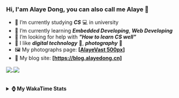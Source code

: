 ### Hi, **I'am Alaye Dong**, you can also call me **Alaye** 👋

- 📖 I’m currently studying ***CS*** 💻 in university
- 🌱 I’m currently learning ***Embedded Developing***, ***Web Developing***
- 🤔 I’m looking for help with ***"How to learn CS well"***
- 🤩 I like ***digital technology*** 📱, ***photography*** 📸
- 🖼️ My photographs page: **[[AlayeVast 500px](https://500px.com.cn/AlayeVast)]**
- 📰 My blog site: **[https://blog.alayedong.cn]**

<!--
[![Alaye's GitHub stats](https://github-readme-stats.vercel.app/api?username=Alaye-Dong&custom_title=Alaye%20Dong`s%20GitHub%20stats&show_icons=true&rank_icon=percentile&theme=transparent&include_all_commits=true&count_private=true)](https://github.com/anuraghazra/github-readme-stats) 
[![Top Langs](https://github-readme-stats.vercel.app/api/top-langs/?username=Alaye-Dong\&layout=compact&theme=transparent)](https://github.com/anuraghazra/github-readme-stats)
-->
<a href="https://github.com/anuraghazra/github-readme-stats">
  <img height=200 align="center" src="https://github-readme-stats.vercel.app/api?username=Alaye-Dong&custom_title=Alaye%20Dong`s%20GitHub%20stats&show_icons=true&rank_icon=percentile&theme=transparent&include_all_commits=true&count_private=true" />
</a>
<a href="https://github.com/anuraghazra/convoychat">
  <img height=200 align="center" src="https://github-readme-stats.vercel.app/api/top-langs/?username=Alaye-Dong&layout=compact&theme=transparent&include_all_commits=true&count_private=true&langs_count=8&card_width=300" />
</a>

<br />
<br />

<div style="display:none"> 
  <img src="https://visitor-badge.laobi.icu/badge?page_id=Alaye-Dong.Alaye-Dong"/>
</div>
<br />

<details>	
  <summary><b> ⌚ My WakaTime Stats </b></summary>

<br />

<!--START_SECTION:waka-->
![Code Time](http://img.shields.io/badge/Code%20Time-510%20hrs%2041%20mins-blue)

![Profile Views](http://img.shields.io/badge/Profile%20Views-0-blue)

![Lines of code](https://img.shields.io/badge/From%20Hello%20World%20I%27ve%20Written-907.6%20thousand%20lines%20of%20code-blue)

**🐱 My GitHub Data** 

> 📦 87.5 kB Used in GitHub's Storage 
 > 
> 🚫 Not Opted to Hire
 > 
> 📜 29 Public Repositories 
 > 
> 🔑 4 Private Repositories 
 > 
**I'm a Night 🦉** 

```text
🌞 Morning                116 commits         ██░░░░░░░░░░░░░░░░░░░░░░░   07.63 % 
🌆 Daytime                465 commits         ████████░░░░░░░░░░░░░░░░░   30.57 % 
🌃 Evening                637 commits         ██████████░░░░░░░░░░░░░░░   41.88 % 
🌙 Night                  303 commits         █████░░░░░░░░░░░░░░░░░░░░   19.92 % 
```
📅 **I'm Most Productive on Monday** 

```text
Monday                   255 commits         ████░░░░░░░░░░░░░░░░░░░░░   16.77 % 
Tuesday                  212 commits         ███░░░░░░░░░░░░░░░░░░░░░░   13.94 % 
Wednesday                197 commits         ███░░░░░░░░░░░░░░░░░░░░░░   12.95 % 
Thursday                 246 commits         ████░░░░░░░░░░░░░░░░░░░░░   16.17 % 
Friday                   215 commits         ████░░░░░░░░░░░░░░░░░░░░░   14.14 % 
Saturday                 161 commits         ███░░░░░░░░░░░░░░░░░░░░░░   10.59 % 
Sunday                   235 commits         ████░░░░░░░░░░░░░░░░░░░░░   15.45 % 
```


📊 **This Week I Spent My Time On** 

```text
💬 Programming Languages: 
Java                     7 hrs 16 mins       ████████████████░░░░░░░░░   62.10 % 
Vue.js                   1 hr 47 mins        ████░░░░░░░░░░░░░░░░░░░░░   15.28 % 
JavaScript               1 hr 12 mins        ███░░░░░░░░░░░░░░░░░░░░░░   10.35 % 
XML                      1 hr 1 min          ██░░░░░░░░░░░░░░░░░░░░░░░   08.82 % 
Markdown                 15 mins             █░░░░░░░░░░░░░░░░░░░░░░░░   02.15 % 

🔥 Editors: 
IntelliJ IDEA            8 hrs 24 mins       ██████████████████░░░░░░░   71.83 % 
VS Code                  3 hrs 17 mins       ███████░░░░░░░░░░░░░░░░░░   28.17 % 
PyCharm                  0 secs              ░░░░░░░░░░░░░░░░░░░░░░░░░   00.00 % 

🐱‍💻 Projects: 
demo                     4 hrs 25 mins       █████████░░░░░░░░░░░░░░░░   37.81 % 
courseware-system        3 hrs 22 mins       ███████░░░░░░░░░░░░░░░░░░   28.82 % 
big-event-frontend       3 hrs 4 mins        ███████░░░░░░░░░░░░░░░░░░   26.28 % 
big-event                32 mins             █░░░░░░░░░░░░░░░░░░░░░░░░   04.59 % 
blog-fuwari-astro        13 mins             ░░░░░░░░░░░░░░░░░░░░░░░░░   01.89 % 
```

**I Mostly Code in Java** 

```text
Java                     6 repos             ████░░░░░░░░░░░░░░░░░░░░░   17.14 % 
TypeScript               6 repos             ████░░░░░░░░░░░░░░░░░░░░░   17.14 % 
Python                   3 repos             ██░░░░░░░░░░░░░░░░░░░░░░░   08.57 % 
JavaScript               3 repos             ██░░░░░░░░░░░░░░░░░░░░░░░   08.57 % 
CSS                      1 repo              █░░░░░░░░░░░░░░░░░░░░░░░░   02.86 % 
```



**Timeline**

![Lines of Code chart](https://raw.githubusercontent.com/Alaye-Dong/Alaye-Dong/main/assets/bar_graph.png)


 Last Updated on 31/05/2025 18:47:52 UTC
<!--END_SECTION:waka-->

</details>

